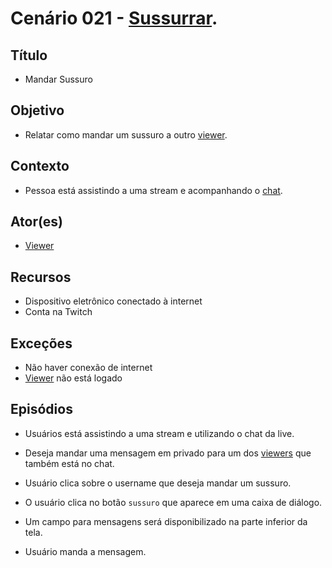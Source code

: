 # Cenário 021 - [Sussurrar](Whisper).

## Título 
* Mandar Sussuro

## Objetivo
* Relatar como mandar um sussuro a outro [viewer](https://github.com/gabrielziegler3/Requisitos-2018-1/wiki/Viewer).

## Contexto
* Pessoa está assistindo a uma stream e acompanhando o [chat](https://github.com/gabrielziegler3/Requisitos-2018-1/wiki/Group-Chat).

## Ator(es)
* [Viewer](https://github.com/gabrielziegler3/Requisitos-2018-1/wiki/Viewer)

## Recursos
* Dispositivo eletrônico conectado à internet
* Conta na Twitch

## Exceções
* Não haver conexão de internet
* [Viewer](https://github.com/gabrielziegler3/Requisitos-2018-1/wiki/Viewer) não está logado

## Episódios
* Usuários está assistindo a uma stream e utilizando o chat da live.

* Deseja mandar uma mensagem em privado para um dos [viewers](https://github.com/gabrielziegler3/Requisitos-2018-1/wiki/Viewer) que também está no chat.

* Usuário clica sobre o username que deseja mandar um sussuro.

* O usuário clica no botão ```sussuro``` que aparece em uma caixa de diálogo.

* Um campo para mensagens será disponibilizado na parte inferior da tela.

* Usuário manda a mensagem.


